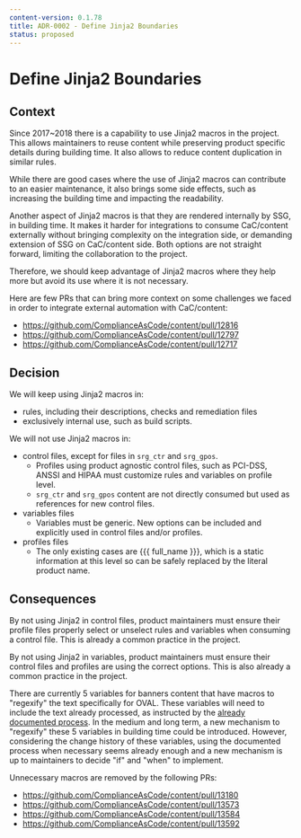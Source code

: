 ```yaml
---
content-version: 0.1.78
title: ADR-0002 - Define Jinja2 Boundaries
status: proposed
---
```

# Define Jinja2 Boundaries

## Context
Since 2017~2018 there is a capability to use Jinja2 macros in the project.
This allows maintainers to reuse content while preserving product specific details during building time.
It also allows to reduce content duplication in similar rules.

While there are good cases where the use of Jinja2 macros can contribute to an easier maintenance,
it also brings some side effects, such as increasing the building time and impacting the readability.

Another aspect of Jinja2 macros is that they are rendered internally by SSG, in building time.
It makes it harder for integrations to consume CaC/content externally without bringing complexity on the integration side, or demanding extension of SSG on CaC/content side. Both options are not straight forward, limiting the collaboration to the project.

Therefore, we should keep advantage of Jinja2 macros where they help more but avoid its use where it is not necessary.

Here are few PRs that can bring more context on some challenges we faced in order to integrate external automation with CaC/content:
- https://github.com/ComplianceAsCode/content/pull/12816
- https://github.com/ComplianceAsCode/content/pull/12797
- https://github.com/ComplianceAsCode/content/pull/12717

## Decision

We will keep using Jinja2 macros in:
- rules, including their descriptions, checks and remediation files
- exclusively internal use, such as build scripts.

We will not use Jinja2 macros in:
- control files, except for files in `srg_ctr` and `srg_gpos`.
  - Profiles using product agnostic control files, such as PCI-DSS, ANSSI and HIPAA must customize rules and variables on profile level.
  - `srg_ctr` and `srg_gpos` content are not directly consumed but used as references for new control files.
- variables files
  - Variables must be generic. New options can be included and explicitly used in control files and/or profiles.
- profiles files
  - The only existing cases are {{{ full_name }}}, which is a static information at this level so can be safely replaced by the literal product name.

## Consequences

By not using Jinja2 in control files, product maintainers must ensure their profile files properly select or unselect rules and variables when consuming a control file. This is already a common practice in the project.

By not using Jinja2 in variables, product maintainers must ensure their control files and profiles are using the correct options. This is also already a common practice in the project.

There are currently 5 variables for banners content that have macros to "regexify" the text specifically for OVAL. These variables will need to include the text already processed, as instructed by the [already documented process](https://github.com/ComplianceAsCode/content/blob/master/docs/manual/developer/05_tools_and_utilities.md#generating-login-banner-regular-expressions). In the medium and long term, a new mechanism to "regexify" these 5 variables in building time could be introduced. However, considering the change history of these variables, using the documented process when necessary seems already enough and a new mechanism is up to maintainers to decide "if" and "when" to implement.

Unnecessary macros are removed by the following PRs:
- https://github.com/ComplianceAsCode/content/pull/13180
- https://github.com/ComplianceAsCode/content/pull/13573
- https://github.com/ComplianceAsCode/content/pull/13584
- https://github.com/ComplianceAsCode/content/pull/13592
